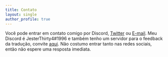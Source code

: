 ```yaml
---
title: Contato
layout: single
author_profile: true
---
```

Você pode entrar em contato comigo por Discord, [Twitter](https://twitter.com/JesterThirty4) ou [E-mail](mailto:jesterthirty4@gmail.com).
Meu Discord é JesterThirty4#1996 e também tenho um servidor para o feedback da tradução, convite [aqui](discord.gg/4S2cmY3).
Não costumo entrar tanto nas redes sociais, então não espere uma resposta imediata.
